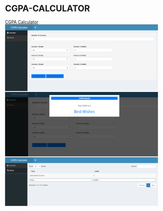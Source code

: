 # CGPA-CALCULATOR

<a href="https://cgpacalculator.shinyapps.io/cgpa/" target="_blank">CGPA Calculator</a>
<img src="cgpacal.png" alt="Description of the image">
<img src="cgpacal2.png" alt="Description of the image">
<img src="history.png" alt="Description of the image">